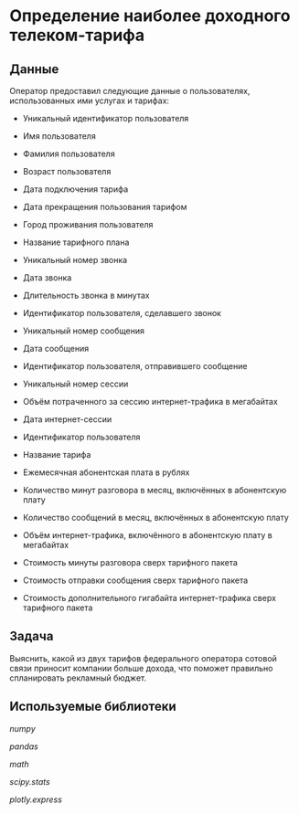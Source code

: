 # Определение наиболее доходного телеком-тарифа

## Данные

Оператор предоставил следующие данные о пользователях, использованных ими услугах и тарифах:
- Уникальный идентификатор пользователя
- Имя пользователя
- Фамилия пользователя
- Возраст пользователя
- Дата подключения тарифа
- Дата прекращения пользования тарифом
- Город проживания пользователя
- Название тарифного плана

- Уникальный номер звонка
- Дата звонка
- Длительность звонка в минутах
- Идентификатор пользователя, сделавшего звонок

- Уникальный номер сообщения
- Дата сообщения
- Идентификатор пользователя, отправившего сообщение

- Уникальный номер сессии
- Объём потраченного за сессию интернет-трафика в мегабайтах
- Дата интернет-сессии
- Идентификатор пользователя

- Название тарифа
- Ежемесячная абонентская плата в рублях
- Количество минут разговора в месяц, включённых в абонентскую плату
- Количество сообщений в месяц, включённых в абонентскую плату
- Объём интернет-трафика, включённого в абонентскую плату в мегабайтах
- Стоимость минуты разговора сверх тарифного пакета
- Стоимость отправки сообщения сверх тарифного пакета
- Стоимость дополнительного гигабайта интернет-трафика сверх тарифного пакета

## Задача

Выяснить, какой из двух тарифов федерального оператора сотовой связи приносит компании больше дохода, что поможет правильно спланировать рекламный бюджет. 

## Используемые библиотеки

*numpy*

*pandas*

*math*

*scipy.stats*

*plotly.express*

